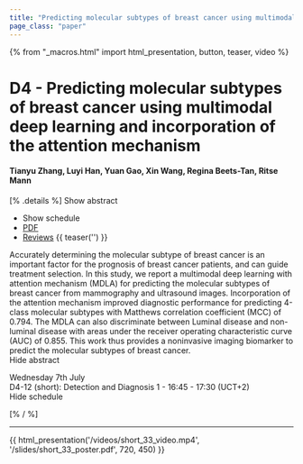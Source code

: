 ```yaml
---
title: "Predicting molecular subtypes of breast cancer using multimodal deep learning and incorporation of the attention mechanism"
page_class: "paper"
---
```


{% from "_macros.html" import html_presentation, button, teaser, video %}

# D4 - Predicting molecular subtypes of breast cancer using multimodal deep learning and incorporation of the attention mechanism

#### Tianyu Zhang, Luyi Han, Yuan Gao, Xin Wang, Regina Beets-Tan, Ritse Mann

[% .details %]
<a class="toggle_visibility" data-selector=".abstract" data-level="3">Show abstract</a>
- <a class="toggle_visibility" data-selector=".schedule" data-level="3">Show schedule</a>
- <a href="https://openreview.net/pdf?id=GHNGMR1EAtN">PDF</a>
- <a href="https://openreview.net/forum?id=GHNGMR1EAtN">Reviews</a>
{{ teaser('') }}

<p>
    <span class="abstract">
        Accurately determining the molecular subtype of breast cancer is an important factor for the prognosis of breast cancer patients, and can guide treatment selection. In this study, we report a multimodal deep learning with attention mechanism (MDLA) for predicting the molecular subtypes of breast cancer from mammography and ultrasound images. Incorporation of the attention mechanism improved diagnostic performance for predicting 4-class molecular subtypes with Matthews correlation coefficient (MCC) of 0.794. The MDLA can also discriminate between Luminal disease and non-luminal disease with areas under the receiver operating characteristic curve (AUC) of 0.855. This work thus provides a noninvasive imaging biomarker to predict the molecular subtypes of breast cancer.
        <br>
        <span class="actions"><a class="toggle_visibility" data-level="2">Hide abstract</a></span>
    </span>
</p>

<p>
    <span class="schedule">
         Wednesday 7th July<br>D4-12 (short): Detection and Diagnosis 1 - 16:45 - 17:30 (UCT+2)
        <br>
        <span class="actions"><a class="toggle_visibility" data-level="2">Hide schedule</a></span>
    </span>
</p>

[% / %]


---

{{ html_presentation('/videos/short_33_video.mp4', '/slides/short_33_poster.pdf', 720, 450) }}